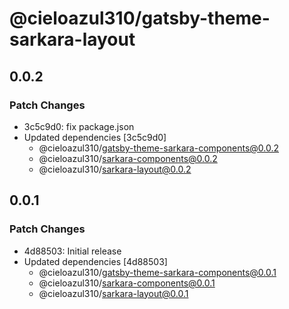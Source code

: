 # @cieloazul310/gatsby-theme-sarkara-layout

## 0.0.2

### Patch Changes

- 3c5c9d0: fix package.json
- Updated dependencies [3c5c9d0]
  - @cieloazul310/gatsby-theme-sarkara-components@0.0.2
  - @cieloazul310/sarkara-components@0.0.2
  - @cieloazul310/sarkara-layout@0.0.2

## 0.0.1

### Patch Changes

- 4d88503: Initial release
- Updated dependencies [4d88503]
  - @cieloazul310/gatsby-theme-sarkara-components@0.0.1
  - @cieloazul310/sarkara-components@0.0.1
  - @cieloazul310/sarkara-layout@0.0.1
